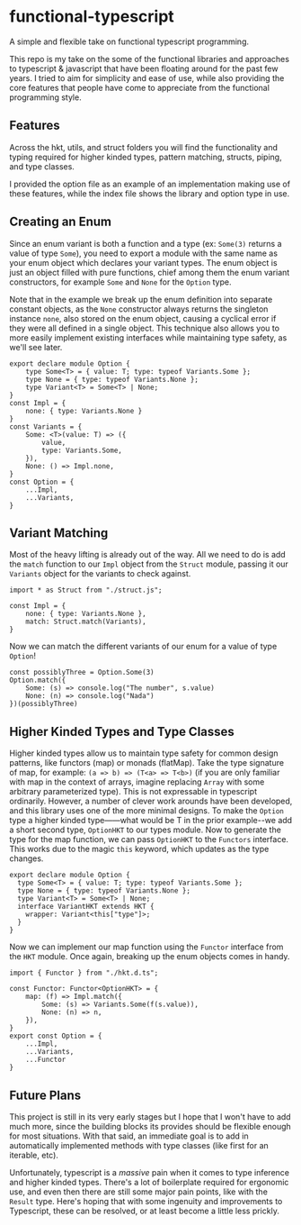 # functional-typescript
A simple and flexible take on functional typescript programming.

This repo is my take on the some of the functional libraries and approaches to typescript & javascript that have been floating around for the past few years. I tried to aim for simplicity and ease of use, while also providing the core features that people have come to appreciate from the functional programming style.

## Features
Across the hkt, utils, and struct folders you will find the functionality and typing required for higher kinded types, pattern matching, structs, piping, and type classes.

I provided the option file as an example of an implementation making use of these features, while the index file shows the library and option type in use.

## Creating an Enum
Since an enum variant is both a function and a type (ex: `Some(3)` returns a value of type `Some`), you need to export a module with the same name as your enum object which declares your variant types. The enum object is just an object filled with pure functions, chief among them the enum variant constructors, for example `Some` and `None` for the `Option` type.

Note that in the example we break up the enum definition into separate constant objects, as the `None` constructor always returns the singleton instance `none`, also stored on the enum object, causing a cyclical error if they were all defined in a single object. This technique also allows you to more easily implement existing interfaces while maintaining type safety, as we'll see later.
```
export declare module Option {
    type Some<T> = { value: T; type: typeof Variants.Some };
    type None = { type: typeof Variants.None };
    type Variant<T> = Some<T> | None;
}
const Impl = {
    none: { type: Variants.None }
}
const Variants = {
    Some: <T>(value: T) => ({
        value,
        type: Variants.Some,
    }),
    None: () => Impl.none,
}
const Option = {
    ...Impl,
    ...Variants,
}
```
## Variant Matching
Most of the heavy lifting is already out of the way. All we need to do is add the `match` function to our `Impl` object from the `Struct` module, passing it our `Variants` object for the variants to check against.

```
import * as Struct from "./struct.js";

const Impl = {
    none: { type: Variants.None },
    match: Struct.match(Variants),
}
```
Now we can match the different variants of our enum for a value of type `Option`!
```
const possiblyThree = Option.Some(3)
Option.match({
    Some: (s) => console.log("The number", s.value)
    None: (n) => console.log("Nada")
})(possiblyThree)
```
## Higher Kinded Types and Type Classes
Higher kinded types allow us to maintain type safety for common design patterns, like functors (map) or monads (flatMap). Take the type signature of map, for example: `(a => b) => (T<a> => T<b>)` (if you are only familiar with map in the context of arrays, imagine replacing `Array` with some arbitrary parameterized type). This is not expressable in typescript ordinarily. However, a number of clever work arounds have been developed, and this library uses one of the more minimal designs. To make the `Option` type a higher kinded type——what would be T in the prior example--we add a short second type, `OptionHKT` to our types module. Now to generate the type for the map function, we can pass `OptionHKT` to the `Functors` interface. This works due to the magic `this` keyword, which updates as the type changes.
```
export declare module Option {
  type Some<T> = { value: T; type: typeof Variants.Some };
  type None = { type: typeof Variants.None };
  type Variant<T> = Some<T> | None;
  interface VariantHKT extends HKT {
    wrapper: Variant<this["type"]>;
  }
}
```
Now we can implement our map function using the `Functor` interface from the `HKT` module. Once again, breaking up the enum objects comes in handy.
```
import { Functor } from "./hkt.d.ts";

const Functor: Functor<OptionHKT> = {
    map: (f) => Impl.match({
        Some: (s) => Variants.Some(f(s.value)),
        None: (n) => n,
    }),
}
export const Option = {
    ...Impl,
    ...Variants,
    ...Functor
}
```

## Future Plans
This project is still in its very early stages but I hope that I won't have to add much more, since the building blocks its provides should be flexible enough for most situations. With that said, an immediate goal is to add in automatically implemented methods with type classes (like first for an iterable, etc).

Unfortunately, typescript is a <i>massive</i> pain when it comes to type inference and higher kinded types. There's a lot of boilerplate required for ergonomic use, and even then there are still some major pain points, like with the `Result` type. Here's hoping that with some ingenuity and improvements to Typescript, these can be resolved, or at least become a little less prickly.